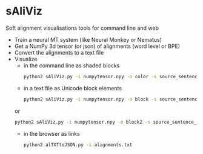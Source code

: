# sAliViz
Soft alignment visualisations tools for command line and web
  - Train a neural MT system (like Neural Monkey or Nematus)
  - Get a NumPy 3d tensor (or json) of alignments (word level or BPE)
  - Convert the alignments to a text file
  - Visualize
    - in the command line as shaded blocks
       ```sh
       python2 sAliViz.py -i numpytensor.npy -o color -s source_sentence_bpe.txt -t target_sentence_bpe.txt
       ```
	- in a text file as Unicode block elements
       ```sh
       python2 sAliViz.py -i numpytensor.npy -o block -s source_sentence_bpe.txt -t target_sentence_bpe.txt
       ```
	or
       ```sh
       python2 sAliViz.py -i numpytensor.npy -o block2 -s source_sentence_bpe.txt -t target_sentence_bpe.txt
       ```
	- in the browser as links
       ```sh
       python2 alTXTtoJSON.py -i alignments.txt
       ```
